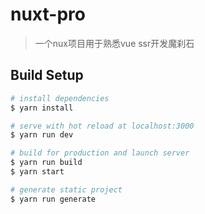 # nuxt-pro

> 一个nux项目用于熟悉vue ssr开发魔刹石

## Build Setup

``` bash
# install dependencies
$ yarn install

# serve with hot reload at localhost:3000
$ yarn run dev

# build for production and launch server
$ yarn run build
$ yarn start

# generate static project
$ yarn run generate
